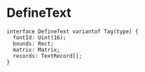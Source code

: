 # DefineText

```
interface DefineText variantof Tag(type) {
  fontId: Uint(16);
  bounds: Rect;
  matrix: Matrix;
  records: TextRecord[];
}
```
